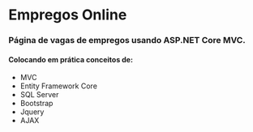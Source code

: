 # Empregos Online
### Página de vagas de empregos usando ASP.NET Core MVC.
#### Colocando em prática conceitos de: 
* MVC 
* Entity Framework Core
* SQL Server
* Bootstrap
* Jquery
* AJAX
